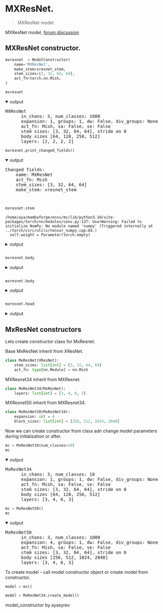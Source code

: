 # MXResNet.

> MXResNet model.

MXResNet model, [forum discussion](https://forums.fast.ai/t/how-we-beat-the-5-epoch-imagewoof-leaderboard-score-some-new-techniques-to-consider)

## MXResNet constructor.


```python
mxresnet  = ModelConstructor(
    name='MXResNet',
    make_stem=xresnet_stem,
    stem_sizes=[3, 32, 64, 64],
    act_fn=torch.nn.Mish,
)
```


```python
mxresnet
```
<details open> <summary>output</summary>  
    <pre>MXResNet
      in_chans: 3, num_classes: 1000
      expansion: 1, groups: 1, dw: False, div_groups: None
      act_fn: Mish, sa: False, se: False
      stem sizes: [3, 32, 64, 64], stride on 0
      body sizes [64, 128, 256, 512]
      layers: [2, 2, 2, 2]</pre>
</details>




```python
mxresnet.print_changed_fields()
```
<details open> <summary>output</summary>  
    <pre>Changed fields:
    name: MXResNet
    act_fn: Mish
    stem_sizes: [3, 32, 64, 64]
    make_stem: xresnet_stem
    </pre>
</details>


```python

mxresnet.stem
```

    /home/aya/mambaforge/envs/mc/lib/python3.10/site-packages/torch/nn/modules/conv.py:137: UserWarning: Failed to initialize NumPy: No module named 'numpy' (Triggered internally at ../torch/csrc/utils/tensor_numpy.cpp:84.)
      self.weight = Parameter(torch.empty(
<details> <summary>output</summary>  
    <pre>Sequential(
      (conv_0): ConvBnAct(
        (conv): Conv2d(3, 3, kernel_size=(3, 3), stride=(2, 2), padding=(1, 1), bias=False)
        (bn): BatchNorm2d(3, eps=1e-05, momentum=0.1, affine=True, track_running_stats=True)
        (act_fn): Mish(inplace=True)
      )
      (conv_1): ConvBnAct(
        (conv): Conv2d(3, 32, kernel_size=(3, 3), stride=(1, 1), padding=(1, 1), bias=False)
        (bn): BatchNorm2d(32, eps=1e-05, momentum=0.1, affine=True, track_running_stats=True)
        (act_fn): Mish(inplace=True)
      )
      (conv_2): ConvBnAct(
        (conv): Conv2d(32, 64, kernel_size=(3, 3), stride=(1, 1), padding=(1, 1), bias=False)
        (bn): BatchNorm2d(64, eps=1e-05, momentum=0.1, affine=True, track_running_stats=True)
        (act_fn): Mish(inplace=True)
      )
      (conv_3): ConvBnAct(
        (conv): Conv2d(64, 64, kernel_size=(3, 3), stride=(1, 1), padding=(1, 1), bias=False)
        (bn): BatchNorm2d(64, eps=1e-05, momentum=0.1, affine=True, track_running_stats=True)
        (act_fn): Mish(inplace=True)
      )
      (stem_pool): MaxPool2d(kernel_size=3, stride=2, padding=1, dilation=1, ceil_mode=False)
    )</pre>
</details>




```python

mxresnet.body
```
<details> <summary>output</summary>  
    <pre>Sequential(
      (l_0): Sequential(
        (bl_0): BasicBlock(
          (convs): Sequential(
            (conv_0): ConvBnAct(
              (conv): Conv2d(64, 64, kernel_size=(3, 3), stride=(1, 1), padding=(1, 1), bias=False)
              (bn): BatchNorm2d(64, eps=1e-05, momentum=0.1, affine=True, track_running_stats=True)
              (act_fn): Mish(inplace=True)
            )
            (conv_1): ConvBnAct(
              (conv): Conv2d(64, 64, kernel_size=(3, 3), stride=(1, 1), padding=(1, 1), bias=False)
              (bn): BatchNorm2d(64, eps=1e-05, momentum=0.1, affine=True, track_running_stats=True)
            )
          )
          (act_fn): Mish(inplace=True)
        )
        (bl_1): BasicBlock(
          (convs): Sequential(
            (conv_0): ConvBnAct(
              (conv): Conv2d(64, 64, kernel_size=(3, 3), stride=(1, 1), padding=(1, 1), bias=False)
              (bn): BatchNorm2d(64, eps=1e-05, momentum=0.1, affine=True, track_running_stats=True)
              (act_fn): Mish(inplace=True)
            )
            (conv_1): ConvBnAct(
              (conv): Conv2d(64, 64, kernel_size=(3, 3), stride=(1, 1), padding=(1, 1), bias=False)
              (bn): BatchNorm2d(64, eps=1e-05, momentum=0.1, affine=True, track_running_stats=True)
            )
          )
          (act_fn): Mish(inplace=True)
        )
      )
      (l_1): Sequential(
        (bl_0): BasicBlock(
          (convs): Sequential(
            (conv_0): ConvBnAct(
              (conv): Conv2d(64, 128, kernel_size=(3, 3), stride=(2, 2), padding=(1, 1), bias=False)
              (bn): BatchNorm2d(128, eps=1e-05, momentum=0.1, affine=True, track_running_stats=True)
              (act_fn): Mish(inplace=True)
            )
            (conv_1): ConvBnAct(
              (conv): Conv2d(128, 128, kernel_size=(3, 3), stride=(1, 1), padding=(1, 1), bias=False)
              (bn): BatchNorm2d(128, eps=1e-05, momentum=0.1, affine=True, track_running_stats=True)
            )
          )
          (id_conv): Sequential(
            (id_conv): ConvBnAct(
              (conv): Conv2d(64, 128, kernel_size=(1, 1), stride=(2, 2), bias=False)
              (bn): BatchNorm2d(128, eps=1e-05, momentum=0.1, affine=True, track_running_stats=True)
            )
          )
          (act_fn): Mish(inplace=True)
        )
        (bl_1): BasicBlock(
          (convs): Sequential(
            (conv_0): ConvBnAct(
              (conv): Conv2d(128, 128, kernel_size=(3, 3), stride=(1, 1), padding=(1, 1), bias=False)
              (bn): BatchNorm2d(128, eps=1e-05, momentum=0.1, affine=True, track_running_stats=True)
              (act_fn): Mish(inplace=True)
            )
            (conv_1): ConvBnAct(
              (conv): Conv2d(128, 128, kernel_size=(3, 3), stride=(1, 1), padding=(1, 1), bias=False)
              (bn): BatchNorm2d(128, eps=1e-05, momentum=0.1, affine=True, track_running_stats=True)
            )
          )
          (act_fn): Mish(inplace=True)
        )
      )
      (l_2): Sequential(
        (bl_0): BasicBlock(
          (convs): Sequential(
            (conv_0): ConvBnAct(
              (conv): Conv2d(128, 256, kernel_size=(3, 3), stride=(2, 2), padding=(1, 1), bias=False)
              (bn): BatchNorm2d(256, eps=1e-05, momentum=0.1, affine=True, track_running_stats=True)
              (act_fn): Mish(inplace=True)
            )
            (conv_1): ConvBnAct(
              (conv): Conv2d(256, 256, kernel_size=(3, 3), stride=(1, 1), padding=(1, 1), bias=False)
              (bn): BatchNorm2d(256, eps=1e-05, momentum=0.1, affine=True, track_running_stats=True)
            )
          )
          (id_conv): Sequential(
            (id_conv): ConvBnAct(
              (conv): Conv2d(128, 256, kernel_size=(1, 1), stride=(2, 2), bias=False)
              (bn): BatchNorm2d(256, eps=1e-05, momentum=0.1, affine=True, track_running_stats=True)
            )
          )
          (act_fn): Mish(inplace=True)
        )
        (bl_1): BasicBlock(
          (convs): Sequential(
            (conv_0): ConvBnAct(
              (conv): Conv2d(256, 256, kernel_size=(3, 3), stride=(1, 1), padding=(1, 1), bias=False)
              (bn): BatchNorm2d(256, eps=1e-05, momentum=0.1, affine=True, track_running_stats=True)
              (act_fn): Mish(inplace=True)
            )
            (conv_1): ConvBnAct(
              (conv): Conv2d(256, 256, kernel_size=(3, 3), stride=(1, 1), padding=(1, 1), bias=False)
              (bn): BatchNorm2d(256, eps=1e-05, momentum=0.1, affine=True, track_running_stats=True)
            )
          )
          (act_fn): Mish(inplace=True)
        )
      )
      (l_3): Sequential(
        (bl_0): BasicBlock(
          (convs): Sequential(
            (conv_0): ConvBnAct(
              (conv): Conv2d(256, 512, kernel_size=(3, 3), stride=(2, 2), padding=(1, 1), bias=False)
              (bn): BatchNorm2d(512, eps=1e-05, momentum=0.1, affine=True, track_running_stats=True)
              (act_fn): Mish(inplace=True)
            )
            (conv_1): ConvBnAct(
              (conv): Conv2d(512, 512, kernel_size=(3, 3), stride=(1, 1), padding=(1, 1), bias=False)
              (bn): BatchNorm2d(512, eps=1e-05, momentum=0.1, affine=True, track_running_stats=True)
            )
          )
          (id_conv): Sequential(
            (id_conv): ConvBnAct(
              (conv): Conv2d(256, 512, kernel_size=(1, 1), stride=(2, 2), bias=False)
              (bn): BatchNorm2d(512, eps=1e-05, momentum=0.1, affine=True, track_running_stats=True)
            )
          )
          (act_fn): Mish(inplace=True)
        )
        (bl_1): BasicBlock(
          (convs): Sequential(
            (conv_0): ConvBnAct(
              (conv): Conv2d(512, 512, kernel_size=(3, 3), stride=(1, 1), padding=(1, 1), bias=False)
              (bn): BatchNorm2d(512, eps=1e-05, momentum=0.1, affine=True, track_running_stats=True)
              (act_fn): Mish(inplace=True)
            )
            (conv_1): ConvBnAct(
              (conv): Conv2d(512, 512, kernel_size=(3, 3), stride=(1, 1), padding=(1, 1), bias=False)
              (bn): BatchNorm2d(512, eps=1e-05, momentum=0.1, affine=True, track_running_stats=True)
            )
          )
          (act_fn): Mish(inplace=True)
        )
      )
    )</pre>
</details>




```python

mxresnet.body
```
<details> <summary>output</summary>  
    <pre>Sequential(
      (l_0): Sequential(
        (bl_0): BasicBlock(
          (convs): Sequential(
            (conv_0): ConvBnAct(
              (conv): Conv2d(64, 64, kernel_size=(3, 3), stride=(1, 1), padding=(1, 1), bias=False)
              (bn): BatchNorm2d(64, eps=1e-05, momentum=0.1, affine=True, track_running_stats=True)
              (act_fn): Mish(inplace=True)
            )
            (conv_1): ConvBnAct(
              (conv): Conv2d(64, 64, kernel_size=(3, 3), stride=(1, 1), padding=(1, 1), bias=False)
              (bn): BatchNorm2d(64, eps=1e-05, momentum=0.1, affine=True, track_running_stats=True)
            )
          )
          (act_fn): Mish(inplace=True)
        )
        (bl_1): BasicBlock(
          (convs): Sequential(
            (conv_0): ConvBnAct(
              (conv): Conv2d(64, 64, kernel_size=(3, 3), stride=(1, 1), padding=(1, 1), bias=False)
              (bn): BatchNorm2d(64, eps=1e-05, momentum=0.1, affine=True, track_running_stats=True)
              (act_fn): Mish(inplace=True)
            )
            (conv_1): ConvBnAct(
              (conv): Conv2d(64, 64, kernel_size=(3, 3), stride=(1, 1), padding=(1, 1), bias=False)
              (bn): BatchNorm2d(64, eps=1e-05, momentum=0.1, affine=True, track_running_stats=True)
            )
          )
          (act_fn): Mish(inplace=True)
        )
      )
      (l_1): Sequential(
        (bl_0): BasicBlock(
          (convs): Sequential(
            (conv_0): ConvBnAct(
              (conv): Conv2d(64, 128, kernel_size=(3, 3), stride=(2, 2), padding=(1, 1), bias=False)
              (bn): BatchNorm2d(128, eps=1e-05, momentum=0.1, affine=True, track_running_stats=True)
              (act_fn): Mish(inplace=True)
            )
            (conv_1): ConvBnAct(
              (conv): Conv2d(128, 128, kernel_size=(3, 3), stride=(1, 1), padding=(1, 1), bias=False)
              (bn): BatchNorm2d(128, eps=1e-05, momentum=0.1, affine=True, track_running_stats=True)
            )
          )
          (id_conv): Sequential(
            (id_conv): ConvBnAct(
              (conv): Conv2d(64, 128, kernel_size=(1, 1), stride=(2, 2), bias=False)
              (bn): BatchNorm2d(128, eps=1e-05, momentum=0.1, affine=True, track_running_stats=True)
            )
          )
          (act_fn): Mish(inplace=True)
        )
        (bl_1): BasicBlock(
          (convs): Sequential(
            (conv_0): ConvBnAct(
              (conv): Conv2d(128, 128, kernel_size=(3, 3), stride=(1, 1), padding=(1, 1), bias=False)
              (bn): BatchNorm2d(128, eps=1e-05, momentum=0.1, affine=True, track_running_stats=True)
              (act_fn): Mish(inplace=True)
            )
            (conv_1): ConvBnAct(
              (conv): Conv2d(128, 128, kernel_size=(3, 3), stride=(1, 1), padding=(1, 1), bias=False)
              (bn): BatchNorm2d(128, eps=1e-05, momentum=0.1, affine=True, track_running_stats=True)
            )
          )
          (act_fn): Mish(inplace=True)
        )
      )
      (l_2): Sequential(
        (bl_0): BasicBlock(
          (convs): Sequential(
            (conv_0): ConvBnAct(
              (conv): Conv2d(128, 256, kernel_size=(3, 3), stride=(2, 2), padding=(1, 1), bias=False)
              (bn): BatchNorm2d(256, eps=1e-05, momentum=0.1, affine=True, track_running_stats=True)
              (act_fn): Mish(inplace=True)
            )
            (conv_1): ConvBnAct(
              (conv): Conv2d(256, 256, kernel_size=(3, 3), stride=(1, 1), padding=(1, 1), bias=False)
              (bn): BatchNorm2d(256, eps=1e-05, momentum=0.1, affine=True, track_running_stats=True)
            )
          )
          (id_conv): Sequential(
            (id_conv): ConvBnAct(
              (conv): Conv2d(128, 256, kernel_size=(1, 1), stride=(2, 2), bias=False)
              (bn): BatchNorm2d(256, eps=1e-05, momentum=0.1, affine=True, track_running_stats=True)
            )
          )
          (act_fn): Mish(inplace=True)
        )
        (bl_1): BasicBlock(
          (convs): Sequential(
            (conv_0): ConvBnAct(
              (conv): Conv2d(256, 256, kernel_size=(3, 3), stride=(1, 1), padding=(1, 1), bias=False)
              (bn): BatchNorm2d(256, eps=1e-05, momentum=0.1, affine=True, track_running_stats=True)
              (act_fn): Mish(inplace=True)
            )
            (conv_1): ConvBnAct(
              (conv): Conv2d(256, 256, kernel_size=(3, 3), stride=(1, 1), padding=(1, 1), bias=False)
              (bn): BatchNorm2d(256, eps=1e-05, momentum=0.1, affine=True, track_running_stats=True)
            )
          )
          (act_fn): Mish(inplace=True)
        )
      )
      (l_3): Sequential(
        (bl_0): BasicBlock(
          (convs): Sequential(
            (conv_0): ConvBnAct(
              (conv): Conv2d(256, 512, kernel_size=(3, 3), stride=(2, 2), padding=(1, 1), bias=False)
              (bn): BatchNorm2d(512, eps=1e-05, momentum=0.1, affine=True, track_running_stats=True)
              (act_fn): Mish(inplace=True)
            )
            (conv_1): ConvBnAct(
              (conv): Conv2d(512, 512, kernel_size=(3, 3), stride=(1, 1), padding=(1, 1), bias=False)
              (bn): BatchNorm2d(512, eps=1e-05, momentum=0.1, affine=True, track_running_stats=True)
            )
          )
          (id_conv): Sequential(
            (id_conv): ConvBnAct(
              (conv): Conv2d(256, 512, kernel_size=(1, 1), stride=(2, 2), bias=False)
              (bn): BatchNorm2d(512, eps=1e-05, momentum=0.1, affine=True, track_running_stats=True)
            )
          )
          (act_fn): Mish(inplace=True)
        )
        (bl_1): BasicBlock(
          (convs): Sequential(
            (conv_0): ConvBnAct(
              (conv): Conv2d(512, 512, kernel_size=(3, 3), stride=(1, 1), padding=(1, 1), bias=False)
              (bn): BatchNorm2d(512, eps=1e-05, momentum=0.1, affine=True, track_running_stats=True)
              (act_fn): Mish(inplace=True)
            )
            (conv_1): ConvBnAct(
              (conv): Conv2d(512, 512, kernel_size=(3, 3), stride=(1, 1), padding=(1, 1), bias=False)
              (bn): BatchNorm2d(512, eps=1e-05, momentum=0.1, affine=True, track_running_stats=True)
            )
          )
          (act_fn): Mish(inplace=True)
        )
      )
    )</pre>
</details>




```python

mxresnet.head
```
<details> <summary>output</summary>  
    <pre>Sequential(
      (pool): AdaptiveAvgPool2d(output_size=1)
      (flat): Flatten(start_dim=1, end_dim=-1)
      (fc): Linear(in_features=512, out_features=1000, bias=True)
    )</pre>
</details>



## MxResNet constructors

Lets create constructor class for MxResnet.

Base MxResNet inherit from XResNet.


```python
class MxResNet(XResNet):
    stem_sizes: list[int] = [3, 32, 64, 64]
    act_fn: type[nn.Module] = nn.Mish
```

MXResnet34 inherit from MXResnet.


```python
class MxResNet34(MxResNet):
    layers: list[int] = [3, 4, 6, 3]
```

MXResnet50 inherit from MXResnet34.


```python
class MxResNet50(MxResNet34):
    expansion: int = 4
    block_sizes: list[int] = [256, 512, 1024, 2048]
```

Now we can create constructor from class adn change model parameters during initialization or after.


```python
mc = MxResNet34(num_classes=10)
mc
```
<details open> <summary>output</summary>  
    <pre>MxResNet34
      in_chans: 3, num_classes: 10
      expansion: 1, groups: 1, dw: False, div_groups: None
      act_fn: Mish, sa: False, se: False
      stem sizes: [3, 32, 64, 64], stride on 0
      body sizes [64, 128, 256, 512]
      layers: [3, 4, 6, 3]</pre>
</details>




```python
mc = MxResNet50()
mc
```
<details open> <summary>output</summary>  
    <pre>MxResNet50
      in_chans: 3, num_classes: 1000
      expansion: 4, groups: 1, dw: False, div_groups: None
      act_fn: Mish, sa: False, se: False
      stem sizes: [3, 32, 64, 64], stride on 0
      body sizes [256, 512, 1024, 2048]
      layers: [3, 4, 6, 3]</pre>
</details>



To create model - call model constructor object or create model from constructor.


```python
model = mc()
```


```python
model = MxResNet34.create_model()
```

model_constructor
by ayasyrev
